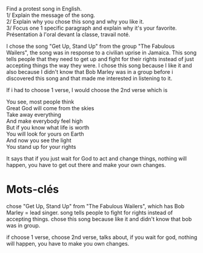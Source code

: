 Find a protest song in English.  
1/ Explain the message of the song.  
2/ Explain why you chose this song and why you like it.  
3/ Focus one 1 specific paragraph and explain why it's your favorite.  
Présentation à l'oral devant la classe, travail noté.

I chose the song "Get Up, Stand Up" from the group "The Fabulous Wailers", the song was in response to a civilian uprise in Jamaica. This song tells people that they need to get up and fight for their rights instead of just accepting things the way they were. I chose this song because I like it and also because I didn't know that Bob Marley was in a group before i discovered this song and that made me interested in listening to it.

If i had to choose 1 verse, I would choose the 2nd verse which is

You see, most people think  
Great God will come from the skies  
Take away everything  
And make everybody feel high  
But if you know what life is worth  
You will look for yours on Earth  
And now you see the light  
You stand up for your rights

It says that if you just wait for God to act and change things, nothing will happen, you have to get out there and make your own changes.
# Mots-clés

chose "Get Up, Stand Up" from "The Fabulous Wailers", which has Bob Marley = lead singer. song tells people to fight for rights instead of accepting things. chose this song because like it and didn't know that bob was in group.

if choose 1 verse, choose 2nd verse, talks about, if you wait for god, nothing will happen, you have to make you own changes.